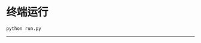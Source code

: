 # 终端运行

```shell
python run.py
```
*********************************************************************************************************************************************************************************************************************************************************************************************************************************************************************************************************************************************************************************************************************************************************************************************************************************************************************************************************************************************************************************************************************************************************************************************************************************************************************************************************************************************************************************************************************************************************************************